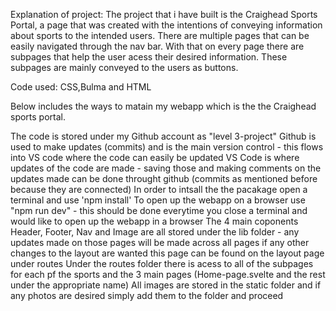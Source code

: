 Explanation of project:
The project that i have built is the Craighead Sports Portal, a page that was created with the intentions of conveying information about sports to the intended users. There are multiple pages that can be easily navigated through the nav bar. With that on every page there are subpages that help the user acess their desired information. These subpages are mainly conveyed to the users as buttons.

Code used:
CSS,Bulma and HTML

Below includes the ways to matain my webapp which is the the Craighead sports portal.

The code is stored under my Github account as "level 3-project"
Github is used to make updates (commits) and is the main version control - this flows into VS code where the code can easily be updated
VS Code is where updates of the code are made - saving those and making comments on the updates made can be done throught github (commits as mentioned before because they are connected)
In order to intsall the the pacakage open a terminal and use 'npm install'
To open up the webapp on a browser use "npm run dev" - this should be done everytime you close a terminal and would like to open up the webapp in a browser
The 4 main coponents Header, Footer, Nav and Image are all stored under the lib folder - any updates made on those pages will be made across all pages
if any other changes to the layout are wanted this page can be found on the layout page under routes
Under the routes folder there is acess to all of the subpages for each pf the sports and the 3 main pages (Home-page.svelte and the rest under the appropriate name)
All images are stored in the static folder and if any photos are desired simply add them to the folder and proceed
